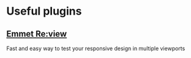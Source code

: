 # Useful plugins

## [Emmet Re:view](https://chrome.google.com/webstore/detail/emmet-review/epejoicbhllgiimigokgjdoijnpaphdp?hl=en)
Fast and easy way to test your responsive design in multiple viewports


